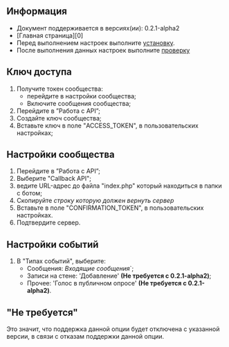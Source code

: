 Информация
------------
* Документ поддерживается в версиях(ии): 0.2.1-alpha2
* [Главная страница][0]
* Перед выполнением настроек выполните [установку][1].
* После выполнения данных настроек выполните [проверку][2]

Ключ доступа
------------

1. Получите токен сообщества:
    * перейдите в настройки сообщества;
    * Включите сообщения сообщества;
1. Перейдите в ”Работа с API”;
1. Создайте ключ сообщества;
1. Вставьте ключ в поле "ACCESS_TOKEN", в пользовательских настройках;  

Настройки сообщества
------------

1. Перейдите в ”Работа с API”;
1. Выберите "Callback API";
1. ведите URL-адрес до файла "index.php" который находиться в папки с ботом;
1. Скопируйте *строку которую должен вернуть сервер*
1. Вставьте в поле "CONFIRMATION_TOKEN", в пользовательских настройках. 
1. Подтвердите сервер.

Настройки событий
------------

1. В "Типах событий", выберите:
   * Сообщения: *Входящие сообщения*`;
   * Записи на стене: 'Добавление' **(Не требуется c 0.2.1-alpha2)**;
   * Прочее: 'Голос в публичном опросе' **(Не требуется c 0.2.1-alpha2)**.

"Не требуется"
------------
Это значит, что поддержка данной опции будет отключена с указанной версии, в связи с отказам поддержки данной опции.

[1]: install.md
[2]: test.md